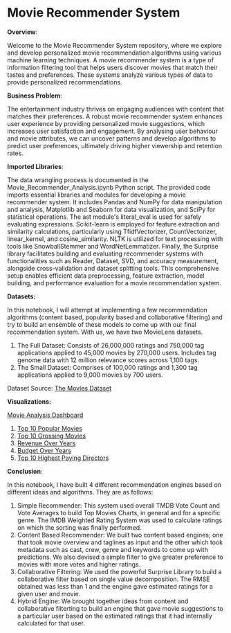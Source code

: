# Movie Recommender System
 
**Overview**:

Welcome to the Movie Recommender System repository, where we explore and develop personalized movie recommendation algorithms using various machine learning techniques. A movie recommender system is a type of information filtering tool that helps users discover movies that match their tastes and preferences. These systems analyze various types of data to provide personalized recommendations.

**Business Problem**:

The entertainment industry thrives on engaging audiences with content that matches their preferences. A robust movie recommender system enhances user experience by providing personalized movie suggestions, which increases user satisfaction and engagement. By analysing user behaviour and movie attributes, we can uncover patterns and develop algorithms to predict user preferences, ultimately driving higher viewership and retention rates.

**Imported Libraries**:

The data wrangling process is documented in the Movie_Recommender_Analysis.ipynb Python script. The provided code imports essential libraries and modules for developing a movie recommender system. It includes Pandas and NumPy for data manipulation and analysis, Matplotlib and Seaborn for data visualization, and SciPy for statistical operations. The ast module's literal_eval is used for safely evaluating expressions. Scikit-learn is employed for feature extraction and similarity calculations, particularly using TfidfVectorizer, CountVectorizer, linear_kernel, and cosine_similarity. NLTK is utilized for text processing with tools like SnowballStemmer and WordNetLemmatizer. Finally, the Surprise library facilitates building and evaluating recommender systems with functionalities such as Reader, Dataset, SVD, and accuracy measurement, alongside cross-validation and dataset splitting tools. This comprehensive setup enables efficient data preprocessing, feature extraction, model building, and performance evaluation for a movie recommendation system.

**Datasets:**

In this notebook, I will attempt at implementing a few recommendation algorithms (content based, popularity based and collaborative filtering) and try to build an ensemble of these models to come up with our final recommendation system. With us, we have two MovieLens datasets.

1. The Full Dataset: Consists of 26,000,000 ratings and 750,000 tag applications applied to 45,000 movies by 270,000 users. Includes tag genome data with 12 million relevance scores across 1,100 tags.
2. The Small Dataset: Comprises of 100,000 ratings and 1,300 tag applications applied to 9,000 movies by 700 users.

Dataset Source: [The Movies Dataset](https://www.kaggle.com/datasets/rounakbanik/the-movies-dataset)

**Visualizations:**

[Movie Analysis Dashboard](https://public.tableau.com/shared/FW96MF497?:display_count=n&:origin=viz_share_link)
1. [Top 10 Popular Movies](https://public.tableau.com/shared/PD2G2SQ49?:display_count=n&:origin=viz_share_link)
2. [Top 10 Grossing Movies](https://public.tableau.com/shared/6TWKRSD79?:display_count=n&:origin=viz_share_link)
3. [Revenue Over Years](https://public.tableau.com/shared/NMPNR8B96?:display_count=n&:origin=viz_share_link)
4. [Budget Over Years](https://public.tableau.com/shared/582PXXNH8?:display_count=n&:origin=viz_share_link)
5. [Top 10 Highest Paying Directors](https://public.tableau.com/shared/Y6QX9TWTW?:display_count=n&:origin=viz_share_link)

**Conclusion**:

In this notebook, I have built 4 different recommendation engines based on different ideas and algorithms. They are as follows:
1.	Simple Recommender: This system used overall TMDB Vote Count and Vote Averages to build Top Movies Charts, in general and for a specific genre. The IMDB Weighted Rating System was used to calculate ratings on which the sorting was finally performed.
2.	Content Based Recommender: We built two content based engines; one that took movie overview and taglines as input and the other which took metadata such as cast, crew, genre and keywords to come up with predictions. We also devised a simple filter to give greater preference to movies with more votes and higher ratings.
3.	Collaborative Filtering: We used the powerful Surprise Library to build a collaborative filter based on single value decomposition. The RMSE obtained was less than 1 and the engine gave estimated ratings for a given user and movie.
4.	Hybrid Engine: We brought together ideas from content and collaborative filterting to build an engine that gave movie suggestions to a particular user based on the estimated ratings that it had internally calculated for that user.
